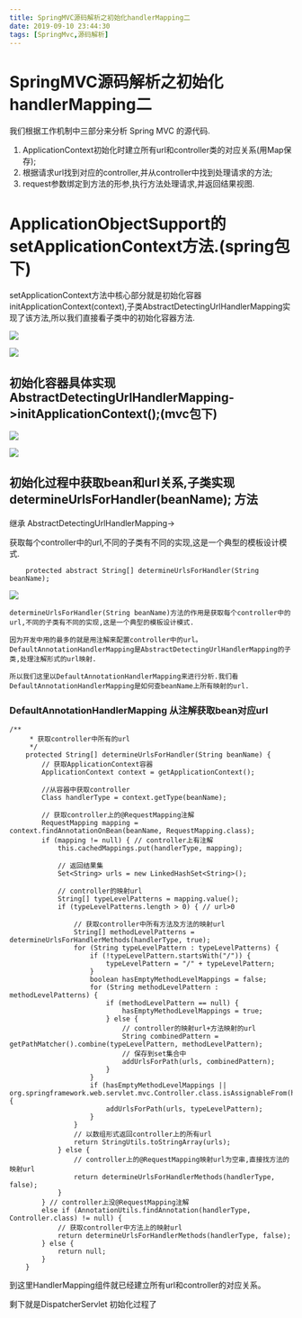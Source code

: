 ```yaml
---
title: SpringMVC源码解析之初始化handlerMapping二
date: 2019-09-10 23:44:30
tags: [SpringMvc,源码解析]
---
```


# SpringMVC源码解析之初始化handlerMapping二



我们根据工作机制中三部分来分析 Spring MVC 的源代码.

1. ApplicationContext初始化时建立所有url和controller类的对应关系(用Map保存);
2. 根据请求url找到对应的controller,并从controller中找到处理请求的方法;
3. request参数绑定到方法的形参,执行方法处理请求,并返回结果视图.

<!--more-->

# ApplicationObjectSupport的setApplicationContext方法.(spring包下)

setApplicationContext方法中核心部分就是初始化容器initApplicationContext(context),子类AbstractDetectingUrlHandlerMapping实现了该方法,所以我们直接看子类中的初始化容器方法.

![](/img/2019-09-03/19.png)

![](/img/2019-09-03/20.png)

## 初始化容器具体实现 AbstractDetectingUrlHandlerMapping->initApplicationContext();(mvc包下)

![](/img/2019-09-03/21.png)

![](/img/2019-09-03/22.png)

## 初始化过程中获取bean和url关系,子类实现determineUrlsForHandler(beanName); 方法

继承 AbstractDetectingUrlHandlerMapping->

获取每个controller中的url,不同的子类有不同的实现,这是一个典型的模板设计模式.

```
	protected abstract String[] determineUrlsForHandler(String beanName);
```

![](/img/2019-09-03/23.png)

```
determineUrlsForHandler(String beanName)方法的作用是获取每个controller中的url,不同的子类有不同的实现,这是一个典型的模板设计模式.

因为开发中用的最多的就是用注解来配置controller中的url。DefaultAnnotationHandlerMapping是AbstractDetectingUrlHandlerMapping的子类,处理注解形式的url映射.

所以我们这里以DefaultAnnotationHandlerMapping来进行分析.我们看DefaultAnnotationHandlerMapping是如何查beanName上所有映射的url.
```

### DefaultAnnotationHandlerMapping 从注解获取bean对应url

```
/**
     * 获取controller中所有的url
     */
    protected String[] determineUrlsForHandler(String beanName) {
        // 获取ApplicationContext容器
        ApplicationContext context = getApplicationContext();

        //从容器中获取controller
        Class handlerType = context.getType(beanName);

        // 获取controller上的@RequestMapping注解
        RequestMapping mapping = context.findAnnotationOnBean(beanName, RequestMapping.class);
        if (mapping != null) { // controller上有注解
            this.cachedMappings.put(handlerType, mapping);

            // 返回结果集
            Set<String> urls = new LinkedHashSet<String>();

            // controller的映射url
            String[] typeLevelPatterns = mapping.value();
            if (typeLevelPatterns.length > 0) { // url>0

                // 获取controller中所有方法及方法的映射url
                String[] methodLevelPatterns = determineUrlsForHandlerMethods(handlerType, true);
                for (String typeLevelPattern : typeLevelPatterns) {
                    if (!typeLevelPattern.startsWith("/")) {
                        typeLevelPattern = "/" + typeLevelPattern;
                    }
                    boolean hasEmptyMethodLevelMappings = false;
                    for (String methodLevelPattern : methodLevelPatterns) {
                        if (methodLevelPattern == null) {
                            hasEmptyMethodLevelMappings = true;
                        } else {
                            // controller的映射url+方法映射的url
                            String combinedPattern = getPathMatcher().combine(typeLevelPattern, methodLevelPattern);
                            // 保存到set集合中
                            addUrlsForPath(urls, combinedPattern);
                        }
                    }
                    if (hasEmptyMethodLevelMappings || org.springframework.web.servlet.mvc.Controller.class.isAssignableFrom(handlerType)) {
                        addUrlsForPath(urls, typeLevelPattern);
                    }
                }
                // 以数组形式返回controller上的所有url
                return StringUtils.toStringArray(urls);
            } else {
                // controller上的@RequestMapping映射url为空串,直接找方法的映射url
                return determineUrlsForHandlerMethods(handlerType, false);
            }
        } // controller上没@RequestMapping注解
        else if (AnnotationUtils.findAnnotation(handlerType, Controller.class) != null) {
            // 获取controller中方法上的映射url
            return determineUrlsForHandlerMethods(handlerType, false);
        } else {
            return null;
        }
    }
```

到这里HandlerMapping组件就已经建立所有url和controller的对应关系。

剩下就是DispatcherServlet 初始化过程了